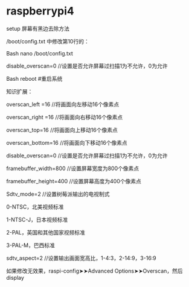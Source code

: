 # raspberrypi4
setup
屏幕有黑边去除方法

/boot/config.txt 中修改第10行的：

Bash
nano /boot/config.txt


disable_overscan=0 //设置是否允许屏幕过扫描1为不允许，0为允许

Bash
reboot #重启系统


知识扩展：

overscan_left =16 //将画面向左移动16个像素点

overscan_right =16 //将画面向右移动16个像素点

overscan_top=16 //将画面向上移动16个像素点

overscan_bottom=16 //将画面向下移动16个像素点

disable_overscan=0 //设置是否允许屏幕过扫描1为不允许，0为允许

framebuffer_width=800 //设置屏幕宽度为800个像素点

framebuffer_height=400 //设置屏幕高度为400个像素点

Sdtv_mode=2 //设置树莓派输出的电视制式

0-NTSC，北美视频标准

1-NTSC-J，日本视频标准

2-PAL，英国和其他国家视频标准

3-PAL-M，巴西标准

sdtv_aspect=2 //设置输出画面宽高比，1-4:3，2-14:9，3-16:9





如果修改无效果，raspi-config➤➤Advanced Options➤➤Overscan，然后display
